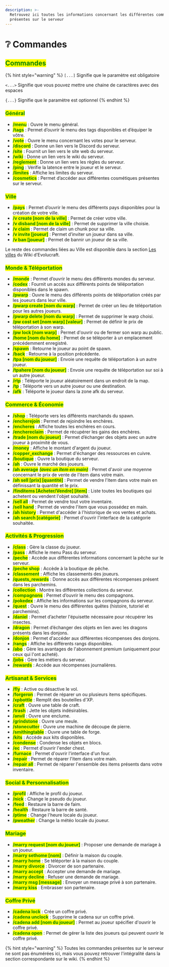 ```yaml
---
description: >-
  Retrouvez ici toutes les informations concernant les différentes commandes
  présentes sur le serveur
---
```


# ❔ Commandes

## <mark style="color:green;">Commandes</mark>

{% hint style="warning" %}
`[...]` Signifie que le paramètre est obligatoire

`<...>` Signifie que vous pouvez mettre une chaine de caractères avec des espaces

`{...}` Signifie que le paramètre est optionnel
{% endhint %}

### <mark style="color:green;">Général</mark>

* <mark style="color:green;">**/menu**</mark> : Ouvre le menu général.
* <mark style="color:green;">**/tags**</mark> : Permet d’ouvrir le menu des tags disponibles et d’équiper le vôtre.
* <mark style="color:green;">**/vote**</mark> : Ouvre le menu concernant les votes pour le serveur.
* <mark style="color:green;">**/discord**</mark> : Donne un lien vers le Discord du serveur.
* <mark style="color:green;">**/site**</mark> : Fournit un lien vers le site web du serveur.
* <mark style="color:green;">**/wiki**</mark> : Donne un lien vers le wiki du serveur.
* <mark style="color:green;">**/reglement**</mark> : Donne un lien vers les règles du serveur.
* <mark style="color:green;">**/ping**</mark> : Vérifie la latence entre le joueur et le serveur.
* <mark style="color:green;">**/limites**</mark> : Affiche les limites du serveur.
* <mark style="color:green;">**/cosmetics**</mark> : Permet d’accéder aux différentes cosmétiques présentes sur le serveur.

### <mark style="color:green;">Ville</mark>

* <mark style="color:green;">**/pays**</mark> : Permet d’ouvrir le menu des différents pays disponibles pour la création de votre ville.
* <mark style="color:green;">**/v create  \[nom de la ville]**</mark> : Permet de créer votre ville.
* <mark style="color:green;">**/v disband \[nom de la ville]**</mark> : Permet de supprimer la ville choisie.
* <mark style="color:green;">**/v claim**</mark> : Permet de claim un chunk pour sa ville.
* <mark style="color:green;">**/v invite \[joueur]**</mark> : Permet d’inviter un joueur dans sa ville.
* <mark style="color:green;">**/v ban \[joueur]**</mark> : Permet de bannir un joueur de sa ville.

Le reste des commandes liées au Ville est disponible dans la section [Les villes](https://wiki.evolucraft.fr/le-monde-des-villes/les-villes) du Wiki d’Evolucraft.

### <mark style="color:green;">Monde & Téléportation</mark>

* <mark style="color:green;">**/monde**</mark> : Permet d’ouvrir le menu des différents mondes du serveur.
* <mark style="color:green;">**/codex**</mark> : Fournit un accès aux différents points de téléportation disponibles dans le spawn.
* <mark style="color:green;">**/pwarp**</mark> : Ouvre le menu des différents points de téléportation créés par les joueurs dans leur ville.
* <mark style="color:green;">**/pwarp create \[nom du warp]**</mark> : Permet de créer un lieu de téléportation pour les autres joueurs.
* <mark style="color:green;">**/pwarp delete \[nom du warp]**</mark> : Permet de supprimer le warp choisi.
* <mark style="color:green;">**/pw cost set \[nom warp] \[valeur]**</mark> : Permet de définir le prix de téléportation à son warp.
* <mark style="color:green;">**/pw lock \[nom warp]**</mark> : Permet d'ouvrir ou de fermer son warp au public.
* <mark style="color:green;">**/home \[nom du home]**</mark> : Permet de se téléporter à un emplacement précédemment enregistré.
* <mark style="color:green;">**/spawn**</mark> : Retourne le joueur au point de spawn.
* <mark style="color:green;">**/back**</mark> : Retourne à la position précédente.
* <mark style="color:green;">**/tpa \[nom du joueur]**</mark> : Envoie une requête de téléportation à un autre joueur.
* <mark style="color:green;">**/tpahere \[nom du joueur]**</mark> : Envoie une requête de téléportation sur soi à un autre joueur.
* <mark style="color:green;">**/rtp**</mark> : Téléporte le joueur aléatoirement dans un endroit de la map.
* <mark style="color:green;">**/tp**</mark> : Téléporte vers un autre joueur ou une destination.
* <mark style="color:green;">**/afk**</mark> : Téléporte le joueur dans la zone afk du serveur.

### <mark style="color:green;">Commerce & Économie</mark>

* <mark style="color:green;">**/shop**</mark> : Téléporte vers les différents marchands du spawn.
* <mark style="color:green;">**/encherejoin**</mark> : Permet de rejoindre les enchères.
* <mark style="color:green;">**/encheres**</mark> : Affiche toutes les enchères en cours.
* <mark style="color:green;">**/enchereclaim**</mark> : Permet de récupérer les gains des enchères.
* <mark style="color:green;">**/trade \[nom du joueur]**</mark> : Permet d’échanger des objets avec un autre joueur à proximité de vous.
* <mark style="color:green;">**/money**</mark> : Affiche le montant d'argent du joueur.
* <mark style="color:green;">**/copper\_exchange**</mark> : Permet d'échanger des ressources en cuivre.
* <mark style="color:green;">**/boutique**</mark> : Ouvre la boutique du serveur.
* <mark style="color:green;">**/ah**</mark> : Ouvre le marché des joueurs.
* <mark style="color:green;">**/ah average**</mark> _<mark style="color:green;">**(avec un item en main)**</mark>_ : Permet d'avoir une moyenne concernant le prix de vente de l'item dans votre main.
* <mark style="color:green;">**/ah sell \[prix] \[quantité]**</mark> : Permet de vendre l'item dans votre main en définissant la quantité et le prix.
* <mark style="color:green;">**/finditems [Acheter/Vendre] \[item]**</mark> : Liste toutes les boutiques qui achetent ou vendent l'objet souhaité.
* <mark style="color:green;">**/sell all**</mark> : Permet de vendre tout votre inventaire.
* <mark style="color:green;">**/sell hand**</mark> : Permet de vendre l'item que vous possédez en main.
* <mark style="color:green;">**/ah history**</mark> : Permet d'accéder à l'historique de vos ventes et achats.
* <mark style="color:green;">**/ah search \[catégorie]**</mark> : Permet d'ouvrir l'interface de la catégorie souhaitée.

### <mark style="color:green;">Activités & Progression</mark>

* <mark style="color:green;">**/class**</mark> : Gère la classe du joueur.
* <mark style="color:green;">**/pass**</mark> : Affiche le menu Pass du serveur.
* <mark style="color:green;">**/peche**</mark> : Accède aux différentes informations concernant la pêche sur le serveur.
* <mark style="color:green;">**/peche shop**</mark> : Accède à la boutique de pêche.
* <mark style="color:green;">**/classement**</mark> : Affiche les classements des joueurs.
* <mark style="color:green;">**/quests\_rewards**</mark> : Donne accès aux différentes récompenses présent dans les parchemins.
* <mark style="color:green;">**/collection**</mark> : Montre les différentes collections du serveur.
* <mark style="color:green;">**/compagnons**</mark> : Permet d’ouvrir le menu des compagnons.
* <mark style="color:green;">**/pokedex**</mark> : Affiche les informations sur les compagnons du serveur.
* <mark style="color:green;">**/quest**</mark> : Ouvre le menu des différentes quêtes (histoire, tutoriel et parchemins).
* <mark style="color:green;">**/daniel**</mark> : Permet d’acheter l'épuisette nécessaire pour récupérer les insectes.
* <mark style="color:green;">**/dragon**</mark> : Permet d’échanger des objets en lien avec les dragons présents dans les donjons.
* <mark style="color:green;">**/donjon**</mark> : Permet d'accéder aux différentes récompenses des donjons.
* <mark style="color:green;">**/rangs**</mark> : Affiche les différents rangs disponibles.
* <mark style="color:green;">**/abo**</mark> : Gère les avantages de l'abonnement premium (uniquement pour ceux qui l'ont acheté).
* <mark style="color:green;">**/jobs**</mark> : Gère les métiers du serveur.
* <mark style="color:green;">**/rewards**</mark> : Accède aux récompenses journalières.

### <mark style="color:green;">Artisanat & Services</mark>

* <mark style="color:green;">**/fly**</mark> : Active ou désactive le vol.
* <mark style="color:green;">**/forgeron**</mark> : Permet de réparer un ou plusieurs items spécifiques.
* <mark style="color:green;">**/xpbottle**</mark> : Remplit des bouteilles d'XP.
* <mark style="color:green;">**/craft**</mark> : Ouvre une table de craft.
* <mark style="color:green;">**/trash**</mark> : Jette les objets indésirables.
* <mark style="color:green;">**/anvil**</mark> : Ouvre une enclume.
* <mark style="color:green;">**/grindstone**</mark> : Ouvre une meule.
* <mark style="color:green;">**/stonecutter**</mark> : Ouvre une machine de découpe de pierre.
* <mark style="color:green;">**/smithingtable**</mark> : Ouvre une table de forge.
* <mark style="color:green;">**/kits**</mark> : Accède aux kits disponibles.
* <mark style="color:green;">**/condense**</mark> : Condense les objets en blocs.
* <mark style="color:green;">**/ec**</mark> : Permet d'ouvrir l'ender chest.
* <mark style="color:green;">**/furnace**</mark> : Permet d'ouvrir l'interface d'un four.
* <mark style="color:green;">**/repair**</mark> : Permet de réparer l'item dans votre main.
* <mark style="color:green;">**/repair all**</mark> : Permet de réparer l'ensemble des items présents dans votre inventaire.

### <mark style="color:green;">Social & Personnalisation</mark>

* <mark style="color:green;">**/profil**</mark> : Affiche le profil du joueur.
* <mark style="color:green;">**/nick**</mark> : Change le pseudo du joueur.
* <mark style="color:green;">**/feed**</mark> : Restaure la barre de faim.
* <mark style="color:green;">**/health**</mark> : Restaure la barre de santé.
* <mark style="color:green;">**/ptime**</mark> : Change l'heure locale du joueur.
* <mark style="color:green;">**/pweather**</mark> : Change la météo locale du joueur.

### <mark style="color:green;">Mariage</mark>

* <mark style="color:green;">**/marry request \[nom du joueur]**</mark> : Proposer une demande de mariage à un joueur.
* <mark style="color:green;">**/marry sethome \[nom]**</mark> : Définir la maison du couple.
* <mark style="color:green;">**/marry home**</mark> : Se téléporter à la maison du couple.
* <mark style="color:green;">**/marry divorce**</mark> : Divorcer de son partenaire.
* <mark style="color:green;">**/marry accept**</mark> : Accepter une demande de mariage.
* <mark style="color:green;">**/marry decline**</mark> : Refuser une demande de mariage.
* <mark style="color:green;">**/marry msg \[message]**</mark> : Envoyer un message privé à son partenaire.
* <mark style="color:green;">**/marry kiss**</mark> : Embrasser son partenaire.

### <mark style="color:green;">Coffre Privé</mark>
* <mark style="color:green;">**/cadena lock**</mark> : Crée un coffre privé.
* <mark style="color:green;">**/cadena unclock**</mark> : Supprime le cadena sur un coffre privé.
* <mark style="color:green;">**/cadena add [nom du joueur]**</mark> : Permet au joueur spécifier d'ouvrir le coffre privé.
* <mark style="color:green;">**/cadena open**</mark> : Permet de gérer la liste des joueurs qui peuvent ouvrir le coffre privé.

{% hint style="warning" %}
Toutes les commandes présentes sur le serveur ne sont pas énumérées ici, mais vous pouvez retrouver l'intégralité dans la section correspondante sur le wiki.
{% endhint %}
